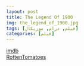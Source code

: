 ```yaml
---
layout: post
title: The Legend Of 1900
img: the_legend_of_1900.jpg
tags: [فیلم, درام, موزیکال]
categories: [فیلم]
---
```


[imdb](https://www.imdb.com/title/tt0120731)  
[RottenTomatoes](https://www.rottentomatoes.com/m/legend_of_1900)